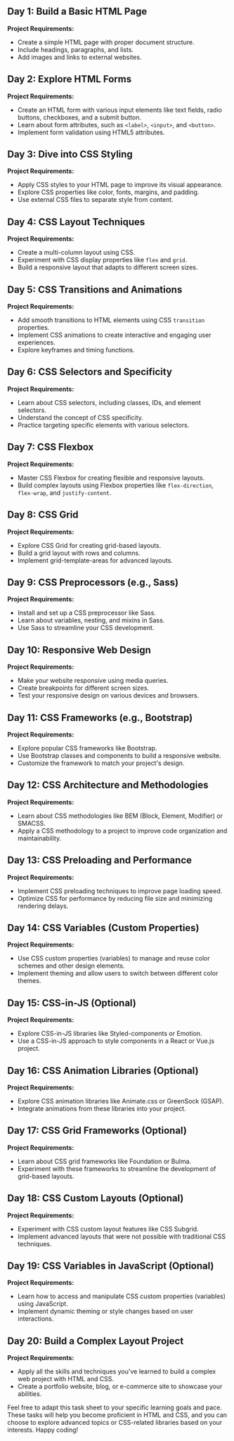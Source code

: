 ## Day 1: Build a Basic HTML Page

**Project Requirements:**
- Create a simple HTML page with proper document structure.
- Include headings, paragraphs, and lists.
- Add images and links to external websites.

## Day 2: Explore HTML Forms

**Project Requirements:**
- Create an HTML form with various input elements like text fields, radio buttons, checkboxes, and a submit button.
- Learn about form attributes, such as `<label>`, `<input>`, and `<button>`.
- Implement form validation using HTML5 attributes.

## Day 3: Dive into CSS Styling

**Project Requirements:**
- Apply CSS styles to your HTML page to improve its visual appearance.
- Explore CSS properties like color, fonts, margins, and padding.
- Use external CSS files to separate style from content.

## Day 4: CSS Layout Techniques

**Project Requirements:**
- Create a multi-column layout using CSS.
- Experiment with CSS display properties like `flex` and `grid`.
- Build a responsive layout that adapts to different screen sizes.

## Day 5: CSS Transitions and Animations

**Project Requirements:**
- Add smooth transitions to HTML elements using CSS `transition` properties.
- Implement CSS animations to create interactive and engaging user experiences.
- Explore keyframes and timing functions.

## Day 6: CSS Selectors and Specificity

**Project Requirements:**
- Learn about CSS selectors, including classes, IDs, and element selectors.
- Understand the concept of CSS specificity.
- Practice targeting specific elements with various selectors.

## Day 7: CSS Flexbox

**Project Requirements:**
- Master CSS Flexbox for creating flexible and responsive layouts.
- Build complex layouts using Flexbox properties like `flex-direction`, `flex-wrap`, and `justify-content`.

## Day 8: CSS Grid

**Project Requirements:**
- Explore CSS Grid for creating grid-based layouts.
- Build a grid layout with rows and columns.
- Implement grid-template-areas for advanced layouts.

## Day 9: CSS Preprocessors (e.g., Sass)

**Project Requirements:**
- Install and set up a CSS preprocessor like Sass.
- Learn about variables, nesting, and mixins in Sass.
- Use Sass to streamline your CSS development.

## Day 10: Responsive Web Design

**Project Requirements:**
- Make your website responsive using media queries.
- Create breakpoints for different screen sizes.
- Test your responsive design on various devices and browsers.

## Day 11: CSS Frameworks (e.g., Bootstrap)

**Project Requirements:**
- Explore popular CSS frameworks like Bootstrap.
- Use Bootstrap classes and components to build a responsive website.
- Customize the framework to match your project's design.

## Day 12: CSS Architecture and Methodologies

**Project Requirements:**
- Learn about CSS methodologies like BEM (Block, Element, Modifier) or SMACSS.
- Apply a CSS methodology to a project to improve code organization and maintainability.

## Day 13: CSS Preloading and Performance

**Project Requirements:**
- Implement CSS preloading techniques to improve page loading speed.
- Optimize CSS for performance by reducing file size and minimizing rendering delays.

## Day 14: CSS Variables (Custom Properties)

**Project Requirements:**
- Use CSS custom properties (variables) to manage and reuse color schemes and other design elements.
- Implement theming and allow users to switch between different color themes.

## Day 15: CSS-in-JS (Optional)

**Project Requirements:**
- Explore CSS-in-JS libraries like Styled-components or Emotion.
- Use a CSS-in-JS approach to style components in a React or Vue.js project.

## Day 16: CSS Animation Libraries (Optional)

**Project Requirements:**
- Explore CSS animation libraries like Animate.css or GreenSock (GSAP).
- Integrate animations from these libraries into your project.

## Day 17: CSS Grid Frameworks (Optional)

**Project Requirements:**
- Learn about CSS grid frameworks like Foundation or Bulma.
- Experiment with these frameworks to streamline the development of grid-based layouts.

## Day 18: CSS Custom Layouts (Optional)

**Project Requirements:**
- Experiment with CSS custom layout features like CSS Subgrid.
- Implement advanced layouts that were not possible with traditional CSS techniques.

## Day 19: CSS Variables in JavaScript (Optional)

**Project Requirements:**
- Learn how to access and manipulate CSS custom properties (variables) using JavaScript.
- Implement dynamic theming or style changes based on user interactions.

## Day 20: Build a Complex Layout Project

**Project Requirements:**
- Apply all the skills and techniques you've learned to build a complex web project with HTML and CSS.
- Create a portfolio website, blog, or e-commerce site to showcase your abilities.

Feel free to adapt this task sheet to your specific learning goals and pace. These tasks will help you become proficient in HTML and CSS, and you can choose to explore advanced topics or CSS-related libraries based on your interests. Happy coding!
